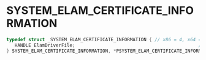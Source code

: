 # SYSTEM_ELAM_CERTIFICATE_INFORMATION

```C
typedef struct _SYSTEM_ELAM_CERTIFICATE_INFORMATION { // x86 = 4, x64 = 8
   HANDLE ElamDriverFile;                                             // 0x000 0x000
} SYSTEM_ELAM_CERTIFICATE_INFORMATION, *PSYSTEM_ELAM_CERTIFICATE_INFORMATION;
```
